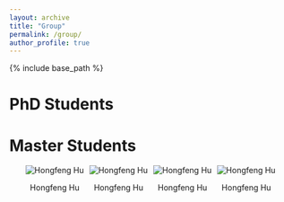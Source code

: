 ```yaml
---
layout: archive
title: "Group"
permalink: /group/
author_profile: true
---
```


{% include base_path %}

PhD Students
======



Master Students
======
<div style="display: flex; justify-content: center;">

<div style="margin-right: 10px;">
    <img title="Hongfeng Hu" src="/images/huhongfeng.png" alt="Hongfeng Hu" >
    <p style="text-align: center;">Hongfeng Hu</p>
</div>

<div style="margin-right: 10px;">
    <img title="Hongfeng Hu" src="/images/huhongfeng.png" alt="Hongfeng Hu" >
    <p style="text-align: center;">Hongfeng Hu</p>
</div>

<div style="margin-right: 10px;">
    <img title="Hongfeng Hu" src="/images/huhongfeng.png" alt="Hongfeng Hu" >
    <p style="text-align: center;">Hongfeng Hu</p>
</div>

<div>
    <img title="Hongfeng Hu" src="/images/huhongfeng.png" alt="Hongfeng Hu" >
    <p style="text-align: center;">Hongfeng Hu</p>
</div>

</div>
